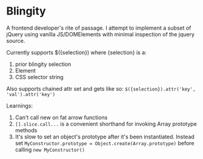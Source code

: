 # Blingity
A frontend developer's rite of passage. I attempt to implement
a subset of jQuery using vanilla JS/DOMElements with minimal
inspection of the jquery source.

Currently supports $({selection}) where {selection} is a:
1. prior blingity selection
2. Element
3. CSS selector string

Also supports chained attr set and gets like so: 
`$({selection}).attr('key', 'val').attr('key')` 

Learnings:
1. Can't call new on fat arrow functions
2. `[].slice.call...` is a convenient shorthand for invoking Array prototype methods
3. It's slow to set an object's prototype after it's been instantiated. Instead set
`MyConstructor.prototype = Object.create(Array.prototype)` before calling `new MyConstructor()`
